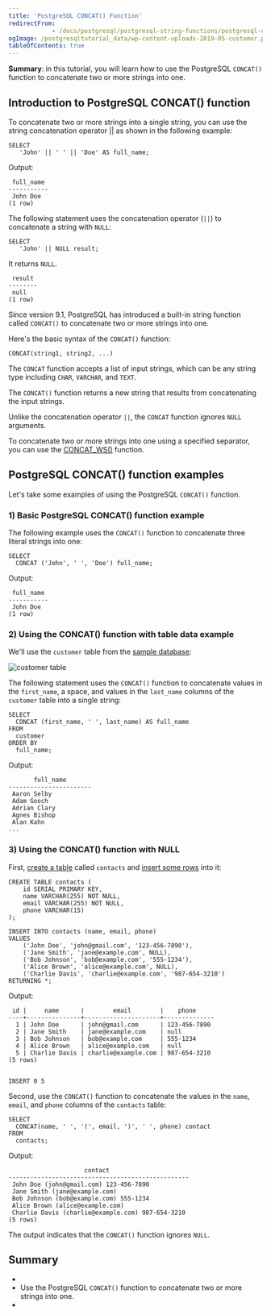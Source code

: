 ```yaml
---
title: 'PostgreSQL CONCAT() Function'
redirectFrom: 
            - /docs/postgresql/postgresql-string-functions/postgresql-concat-function/
ogImage: /postgresqltutorial_data/wp-content-uploads-2019-05-customer.png
tableOfContents: true
---
```



**Summary**: in this tutorial, you will learn how to use the PostgreSQL `CONCAT()` function to concatenate two or more strings into one.





## Introduction to PostgreSQL CONCAT() function





To concatenate two or more strings into a single string, you can use the string concatenation operator || as shown in the following example:





```
SELECT
   'John' || ' ' || 'Doe' AS full_name;
```





Output:





```
 full_name
-----------
 John Doe
(1 row)
```





The following statement uses the concatenation operator (`||`) to concatenate a string with `NULL`:





```
SELECT
   'John' || NULL result;
```





It returns `NULL`.





```
 result
--------
 null
(1 row)
```





Since version 9.1, PostgreSQL has introduced a built-in string function called `CONCAT()` to concatenate two or more strings into one.





Here's the basic syntax of the `CONCAT()` function:





```
CONCAT(string1, string2, ...)
```





The `CONCAT` function accepts a list of input strings, which can be any string type including `CHAR`, `VARCHAR`, and `TEXT`.





The `CONCAT()` function returns a new string that results from concatenating the input strings.





Unlike the concatenation operator `||`, the `CONCAT` function ignores `NULL` arguments.





To concatenate two or more strings into one using a specified separator, you can use the [CONCAT_WS()](https://www.postgresqltutorial.com/postgresql-string-functions/postgresql-concat_ws/) function.





## PostgreSQL CONCAT() function examples





Let's take some examples of using the PostgreSQL `CONCAT()` function.





### 1) Basic PostgreSQL CONCAT() function example





The following example uses the `CONCAT()` function to concatenate three literal strings into one:





```
SELECT
  CONCAT ('John', ' ', 'Doe') full_name;
```





Output:





```
 full_name
-----------
 John Doe
(1 row)
```





### 2) Using the CONCAT() function with table data example





We'll use the `customer` table from the [sample database](https://www.postgresqltutorial.com/download/dvd-rental-sample-database/):





![customer table](/postgresqltutorial_data/wp-content-uploads-2019-05-customer.png)





The following statement uses the `CONCAT()` function to concatenate values in the `first_name`, a space, and values in the `last_name` columns of the `customer` table into a single string:





```
SELECT
  CONCAT (first_name, ' ', last_name) AS full_name
FROM
  customer
ORDER BY
  full_name;
```





Output:





```
       full_name
-----------------------
 Aaron Selby
 Adam Gooch
 Adrian Clary
 Agnes Bishop
 Alan Kahn
...
```





### 3) Using the CONCAT() function with NULL





First, [create a table](/docs/postgresql/postgresql-create-table/) called `contacts` and [insert some rows](https://www.postgresqltutorial.com/postgresql-tutorial/postgresql-insert-multiple-rows) into it:





```
CREATE TABLE contacts (
    id SERIAL PRIMARY KEY,
    name VARCHAR(255) NOT NULL,
    email VARCHAR(255) NOT NULL,
    phone VARCHAR(15)
);

INSERT INTO contacts (name, email, phone)
VALUES
    ('John Doe', 'john@gmail.com', '123-456-7890'),
    ('Jane Smith', 'jane@example.com', NULL),
    ('Bob Johnson', 'bob@example.com', '555-1234'),
    ('Alice Brown', 'alice@example.com', NULL),
    ('Charlie Davis', 'charlie@example.com', '987-654-3210')
RETURNING *;
```





Output:





```
 id |     name      |        email        |    phone
----+---------------+---------------------+--------------
  1 | John Doe      | john@gmail.com      | 123-456-7890
  2 | Jane Smith    | jane@example.com    | null
  3 | Bob Johnson   | bob@example.com     | 555-1234
  4 | Alice Brown   | alice@example.com   | null
  5 | Charlie Davis | charlie@example.com | 987-654-3210
(5 rows)


INSERT 0 5
```





Second, use the `CONCAT()` function to concatenate the values in the `name`, `email`, and `phone` columns of the `contacts` table:





```
SELECT
  CONCAT(name, ' ', '(', email, ')', ' ', phone) contact
FROM
  contacts;
```





Output:





```
                     contact
--------------------------------------------------
 John Doe (john@gmail.com) 123-456-7890
 Jane Smith (jane@example.com)
 Bob Johnson (bob@example.com) 555-1234
 Alice Brown (alice@example.com)
 Charlie Davis (charlie@example.com) 987-654-3210
(5 rows)
```





The output indicates that the `CONCAT()` function ignores `NULL`.





## Summary





- 
- Use the PostgreSQL `CONCAT()` function to concatenate two or more strings into one.
- 


